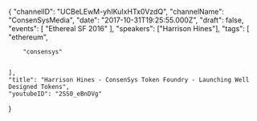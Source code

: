{
    "channelID": "UCBeLEwM-yhIKuIxHTx0VzdQ",
    "channelName": "ConsenSysMedia",
    "date": "2017-10-31T19:25:55.000Z",
    "draft": false,
    "events": [
        "Ethereal SF 2016"
    ],
    "speakers": ["Harrison Hines"],
    "tags": [
        "ethereum",


        "consensys"


    ],
    "title": "Harrison Hines - ConsenSys Token Foundry - Launching Well Designed Tokens",
    "youtubeID": "2SS0_eBnDVg"
}
